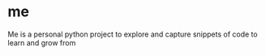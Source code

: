 # me
Me is a personal python project to explore and capture snippets of code to learn and grow from
